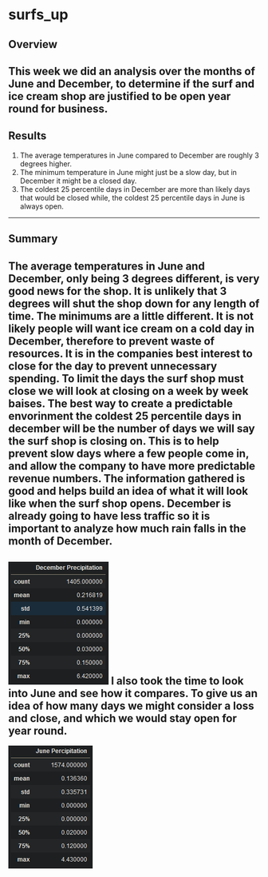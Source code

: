 # surfs_up
## Overview
This week we did an analysis over the months of June and December, to determine if the surf and ice cream shop are justified to be open year round for business.
---
## Results
1. The average temperatures in June compared to December are roughly 3 degrees higher.
2. The minimum temperature in June might just be a slow day, but in December it might be a closed day.
3. The coldest 25 percentile days in December are more than likely days that would be closed while, the coldest 25 percentile days in June is always open.
---
## Summary
The average temperatures in June and December, only being 3 degrees different, is very good news for the shop. It is unlikely that 3 degrees will shut the shop down for any length of time. The minimums are a little different. It is not likely people will want ice cream on a cold day in December, therefore to prevent waste of resources. It is in the companies best interest to close for the day to prevent unnecessary spending. To limit the days the surf shop must close we will look at closing on a week by week baises. The best way to create a predictable envorinment the coldest 25 percentile days in december will be the number of days we will say the surf shop is closing on. This is to help prevent slow days where a few people come in, and allow the company to have more predictable revenue numbers. The information gathered is good and helps build an idea of what it will look like when the surf shop opens. December is already going to have less traffic so it is important to analyze how much rain falls in the month of December.
---
![The Overall Rainfall in the Month of December](Resources/December_rainfall.png)
I also took the time to look into June and see how it compares. To give us an idea of how many days we might consider a loss and close, and which we would stay open for year round.
---
![The Overall Rainfall in the Month of June](Resources/June_rainfall.png)
